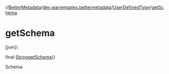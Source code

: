 //[BetterMetadata](../../../index.md)/[dev.warrengates.bettermetadata](../index.md)/[UserDefinedType](index.md)/[getSchema](get-schema.md)

# getSchema

[jvm]\

final [String](https://docs.oracle.com/javase/8/docs/api/java/lang/String.html)[getSchema](get-schema.md)()

Schema
